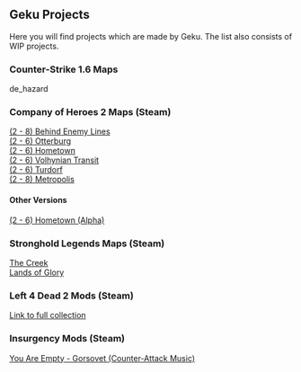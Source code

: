 ## Geku Projects

Here you will find projects which are made by Geku. The list also consists of WIP projects.

### Counter-Strike 1.6 Maps

de_hazard

### Company of Heroes 2 Maps (Steam)

[(2 - 8) Behind Enemy Lines](https://gekusite.github.io/COH2001/)<br/>
[(2 - 6) Otterburg](https://gekusite.github.io/COH2002/)<br/>
[(2 - 6) Hometown](https://gekusite.github.io/COH2003/)<br/>
[(2 - 6) Volhynian Transit](https://gekusite.github.io/COH2004/)<br/>
[(2 - 6) Turdorf](https://gekusite.github.io/COH2005/)<br/>
[(2 - 8) Metropolis](https://gekusite.github.io/COH2006/)<br/>

#### Other Versions

[(2 - 6) Hometown (Alpha)](https://steamcommunity.com/sharedfiles/filedetails/?id=761043435/)<br/>

### Stronghold Legends Maps (Steam)

[The Creek](https://steamcommunity.com/sharedfiles/filedetails/?id=1134821287/)<br/>
[Lands of Glory](https://steamcommunity.com/sharedfiles/filedetails/?id=1588275430/)<br/>

### Left 4 Dead 2 Mods (Steam)

[Link to full collection](https://steamcommunity.com/sharedfiles/filedetails/?id=1301540591/)<br/>

### Insurgency Mods (Steam)

[You Are Empty - Gorsovet (Counter-Attack Music)](https://steamcommunity.com/sharedfiles/filedetails/?id=1546299757/)<br/>


